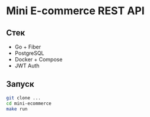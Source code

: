 # Mini E-commerce REST API

## Стек
- Go + Fiber
- PostgreSQL
- Docker + Compose
- JWT Auth

## Запуск
```bash
git clone ...
cd mini-ecommerce
make run
